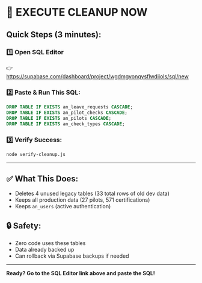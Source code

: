 # 🚀 EXECUTE CLEANUP NOW

## Quick Steps (3 minutes):

### 1️⃣ Open SQL Editor
👉 https://supabase.com/dashboard/project/wgdmgvonqysflwdiiols/sql/new

### 2️⃣ Paste & Run This SQL:
```sql
DROP TABLE IF EXISTS an_leave_requests CASCADE;
DROP TABLE IF EXISTS an_pilot_checks CASCADE;
DROP TABLE IF EXISTS an_pilots CASCADE;
DROP TABLE IF EXISTS an_check_types CASCADE;
```

### 3️⃣ Verify Success:
```bash
node verify-cleanup.js
```

---

## ✅ What This Does:
- Deletes 4 unused legacy tables (33 total rows of old dev data)
- Keeps all production data (27 pilots, 571 certifications)
- Keeps `an_users` (active authentication)

## 🔒 Safety:
- Zero code uses these tables
- Data already backed up
- Can rollback via Supabase backups if needed

---

**Ready? Go to the SQL Editor link above and paste the SQL!**
